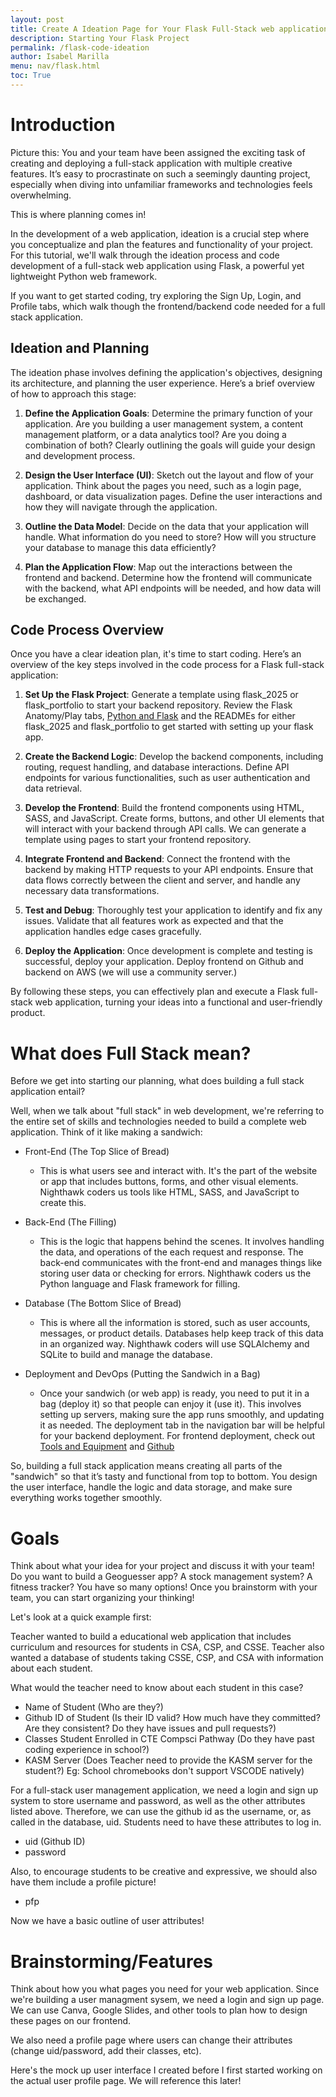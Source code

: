 ```yaml
---
layout: post
title: Create A Ideation Page for Your Flask Full-Stack web application
description: Starting Your Flask Project
permalink: /flask-code-ideation
author: Isabel Marilla
menu: nav/flask.html
toc: True
---
```


# Introduction


Picture this: You and your team have been assigned the exciting task of creating and deploying a full-stack application with multiple creative features. It’s easy to procrastinate on such a seemingly daunting project, especially when diving into unfamiliar frameworks and technologies feels overwhelming.

This is where planning comes in!

In the development of a web application, ideation is a crucial step where you conceptualize and plan the features and functionality of your project. For this tutorial, we'll walk through the ideation process and code development of a full-stack web application using Flask, a powerful yet lightweight Python web framework.

If you want to get started coding, try exploring the Sign Up, Login, and Profile tabs, which walk though the frontend/backend code needed for a full stack application.


## Ideation and Planning

The ideation phase involves defining the application's objectives, designing its architecture, and planning the user experience. Here’s a brief overview of how to approach this stage:

1. **Define the Application Goals**: Determine the primary function of your application. Are you building a user management system, a content management platform, or a data analytics tool? Are you doing a combination of both? Clearly outlining the goals will guide your design and development process.

2. **Design the User Interface (UI)**: Sketch out the layout and flow of your application. Think about the pages you need, such as a login page, dashboard, or data visualization pages. Define the user interactions and how they will navigate through the application.

3. **Outline the Data Model**: Decide on the data that your application will handle. What information do you need to store? How will you structure your database to manage this data efficiently?

4. **Plan the Application Flow**: Map out the interactions between the frontend and backend. Determine how the frontend will communicate with the backend, what API endpoints will be needed, and how data will be exchanged.

## Code Process Overview

Once you have a clear ideation plan, it's time to start coding. Here’s an overview of the key steps involved in the code process for a Flask full-stack application:

1. **Set Up the Flask Project**:  Generate a template using flask_2025 or flask_portfolio to start your backend repository. Review  the Flask Anatomy/Play tabs, [Python and Flask](https://pages.opencodingsociety.com/python%20flask/2023/08/21/python_flask.html) and the READMEs for either flask_2025 and flask_portfolio  to get started with setting up your flask app.

2. **Create the Backend Logic**: Develop the backend components, including routing, request handling, and database interactions. Define API endpoints for various functionalities, such as user authentication and data retrieval. 

3. **Develop the Frontend**: Build the frontend components using HTML, SASS, and JavaScript. Create forms, buttons, and other UI elements that will interact with your backend through API calls. We can generate a template using pages to start your frontend repository. 

4. **Integrate Frontend and Backend**: Connect the frontend with the backend by making HTTP requests to your API endpoints. Ensure that data flows correctly between the client and server, and handle any necessary data transformations.

5. **Test and Debug**: Thoroughly test your application to identify and fix any issues. Validate that all features work as expected and that the application handles edge cases gracefully.

6. **Deploy the Application**: Once development is complete and testing is successful, deploy your application. Deploy frontend on Github and backend on AWS (we will use a community server.)

By following these steps, you can effectively plan and execute a Flask full-stack web application, turning your ideas into a functional and user-friendly product.


# What does Full Stack mean?

Before we get into starting our planning, what does building a full stack application  entail?

Well, when we talk about "full stack" in web development, we're referring to the entire set of skills and technologies needed to build a complete web application. Think of it like making a sandwich:

-  Front-End (The Top Slice of Bread)

    - This is what users see and interact with. It's the part of the website or app that includes buttons, forms, and other visual elements. Nighthawk coders us tools like HTML, SASS, and JavaScript to create this.

- Back-End (The Filling)

    - This is the logic that happens behind the scenes. It involves handling the data, and operations of the each request and response. The back-end communicates with the front-end and manages things like storing user data or checking for errors. Nighthawk coders us the Python language and Flask framework for filling.

- Database (The Bottom Slice of Bread)

    - This is where all the information is stored, such as user accounts, messages, or product details. Databases help keep track of this data in an organized way. Nighthawk coders will use SQLAlchemy and SQLite to build and manage the database.

- Deployment and DevOps (Putting the Sandwich in a Bag)

    - Once your sandwich (or web app) is ready, you need to put it in a bag (deploy it) so that people can enjoy it (use it). This involves setting up servers, making sure the app runs smoothly, and updating it as needed. The deployment tab in the navigation bar will be helpful for your backend deployment. For frontend deployment, check out [Tools and Equipment](https://pages.opencodingsociety.com/devops/tools/setup) and [Github](https://docs.github.com/en/pages)
    
So, building a full stack application means creating all parts of the "sandwich" so that it’s tasty and functional from top to bottom. You design the user interface, handle the logic and data storage, and make sure everything works together smoothly. 

# Goals 


Think about what your idea for your project  and discuss it with your team! Do you want to build a Geoguesser app? A stock management system? A fitness tracker? You have so many options! Once you brainstorm with your team, you can start organizing your thinking!

Let's look at a quick example first:

Teacher wanted to build a educational web application that includes curriculum and resources for students in  CSA, CSP, and CSSE. Teacher also wanted a database of students taking CSSE, CSP, and CSA with information about each student.

What would the teacher need to know about each student in this case? 
- Name of Student (Who are they?)
- Github ID of Student (Is their ID valid? How much have they committed? Are they consistent? Do they have issues and pull requests?)
- Classes Student  Enrolled in CTE Compsci Pathway (Do they have  past coding experience in school?)
- KASM Server (Does Teacher need to provide the KASM server for the student?) Eg: School chromebooks don't support VSCODE natively)


For a full-stack user management application, we need a login and sign up system to store username and password, as well as the other attributes listed above. Therefore, we can use the github id as the username, or, as called in the database, uid. Students need to have these attributes to log in.
- uid (Github ID)
- password

Also, to encourage students to be creative and expressive, we should also have them include a profile picture!

- pfp


Now we have a basic outline of user attributes!


# Brainstorming/Features

Think about how you what pages you need for your web application. Since we're building  a user managment sysem, we need a login and sign up page. We can use Canva, Google Slides, and other tools  to plan how to design these pages on our frontend.


We also need a profile page where users can change their attributes (change uid/password, add their classes, etc).

Here's the mock up user interface  I created before I first started working on the actual user  profile page.  We will reference this later!






<html>
<head>
    <style>
        .profile-container {
            display: flex;
            justify-content: center;
            align-items: center;
        }

        .profile-card {
            width: 100%;
            max-width: 600px;
            background-color: #2c3e50; /* Dark blue background */
            border: 1px solid #34495e; /* Darker border */
            border-radius: 5px;
            box-shadow: 0 0 10px rgba(0, 0, 0, 0.1);
            padding: 20px;
            color: #ffffff; /* White text */
        }

        .profile-card label {
            display: block;
            font-weight: bold;
            margin-bottom: 5px;
        }

        .profile-card input[type="text"],
        .profile-card input[type="file"],
        .profile-card select {
            width: calc(100% - 12px);
            padding: 8px;
            border: 1px solid #ddd;
            border-radius: 4px;
            font-size: 16px;
        }

        .profile-card button {
            background-color: #3498db; /* Blue button */
            color: #ffffff;
            border: none;
            border-radius: 4px;
            padding: 10px 20px;
            cursor: pointer;
            font-size: 16px;
        }

        .profile-card button:hover {
            background-color: #2980b9; /* Darker blue on hover */
        }

        .profile-table {
            width: 100%;
            margin-top: 20px;
            border-collapse: collapse;
        }

        .profile-table th,
        .profile-table td {
            border: 1px solid #ddd;
            padding: 10px;
            text-align: left;
        }

        .details-button {
            display: block;
            width: 100%;
            padding: 10px;
            margin-top: 20px;
            background-color: #3498db; /* Blue button */
            color: white;
            border: none;
            border-radius: 5px;
            cursor: pointer;
            text-align: center;
            text-decoration: none;
        }

        .details-button:hover {
            background-color: #2980b9; /* Darker blue on hover */
        }

        .profile-image-box {
            text-align: center;
            margin-top: 20px;
        }

        .profile-image-box img {
            max-width: 100%;
            height: auto;
            border-radius: 50%;
            border: 2px solid #34495e;
        }
    </style>
</head>
<body>
    <div class="profile-container">
        <!-- Profile Setup -->
        <div class="profile-card">
            <h1>Profile Setup</h1>
            <form>
                <div>
                    <label for="newUid">Enter New UID:</label>
                    <input type="text" id="newUid" placeholder="New UID">
                    <button type="button" onclick="changeUid()">Change UID</button>
                </div>
                <div>
                    <label for="newName">Enter New Name:</label>
                    <input type="text" id="newName" placeholder="New Name">
                    <button type="button" onclick="changeName()">Change Name</button>
                </div>
                <div>
                    <label for="kasmServerNeeded">Kasm Server Needed:</label>
                    <input type="checkbox" id="kasmServerNeeded" onclick="toggleKasmServerNeeded()">
                </div>
                <label for="profilePicture">Upload Profile Picture:</label>
                <input type="file" id="profilePicture" accept="image/*" onchange="previewProfilePicture(this)">
                <div class="profile-image-box" id="profileImageBox">
                    <!-- Profile picture will be displayed here -->
                </div>
                <button type="button" onclick="saveProfilePicture()">Save Profile Picture</button>
                <p id="profile-message" style="color: red;"></p>
                <div>
                    <label for="sectionDropdown">Choose Section:</label>
                    <select id="sectionDropdown">
                        <!-- Options will be dynamically populated -->
                    </select>
                </div>
                <div>
                    <button type="button" onclick="addSection()">Add Section</button>
                </div>
                <table class="profile-table" id="profileTable">
                    <thead>
                        <tr>
                            <th>Abbreviation</th>
                            <th>Name</th>
                        </tr>
                    </thead>
                    <tbody id="profileResult">
                        <!-- Table rows will be dynamically populated -->
                    </tbody>
                </table>
            </form>
        </div>
    </div>
</body>
</html>



It's important to note that you're not limited to just three features. This is just a simple example, a foundation where you can build your code upon. What if you wanted to build an Exercise/Fitness Tracker with a user management system? You would need multiple pages to track sleep, exercise, stress, for each user, <strong> as well as a login, signup, and profile page. </strong>

Here's an example of the Canva my team and I created, excluding the create user, profile and login pages. There may be some terms you will see  on the Canva pages that you won't understand yet-that's okay! We are just beginning the process. 


![createusersaeeemple.png](/pages/images/food.png)
![createusersaeeemple.png](/pages/images/sleep.png)
![createusersaeeemple.png](/pages/images/stress.png)
![createusersaeeemple.png](/pages/images/tracker1.png)
![createusersaeeemple.png](/pages/images/waterfood.png)



If your team has decided on their features and roles in the team, we can move on to the next part-translating raw ideas into practical outlines we can use! If you need help with organizing and working with your team, check out [Agile Methodology](https://pages.opencodingsociety.com/collaboration/2023/08/30/agile_methodolgy.html) and click on the Scrum tab in the navigation bar for more information.

# Database Planning for Users: Teacher Example

When working with web applications, understanding how to interact with databases is crucial. Databases store and manage data. Let's model the database for the users with the Teacher example by examining our attributes and their expected types. It's important to note that the attributes we mentioned above **need to be stored in the database** for the Teacher to access information about each student with ease.

1) **Name of Student**
   - **Type:** String
   - **Description:** Stores the student's name. Expected to be a string of letters and may include spaces, hyphens, or apostrophes. Ensure the system handles various name formats correctly.

---

2) **Github ID of Student**
   - **Type:** String
   - **Description:** Holds the student's GitHub ID, a unique identifier for their GitHub account. This can include letters and numbers. Validate that this ID is a valid GitHub username.

---

3) **Password**
   - **Type:** String
   - **Description:** Stores the student's password, which can include letters, numbers, and special characters. Ensure passwords are securely hashed before storage and implement strong password policies.

---

4) **Classes Student Enrolled In (CTE Compsci Pathway)**
   - **Type:** Array of Strings
   - **Description:** Lists the classes the student is enrolled in, specifically within the CTE Compsci Pathway. The attribute will be an array where each element is a string representing a class name or ID. This is where we use and join two databases—a user database and a section database—creating a relationship between users and sections. 
     - You might not need multiple databases in your project. A simple nested arrays approach can be used when dealing with a small number of users. For example, in a previous project, an exercise attribute stored information (such as duration and timing) in a small array. Each form entry (a small array) was combined into one large array for all entries. However, for managing many students in CSA, CSP, and CSSE, multiple databases are necessary to handle the relationship between users and sections effectively.

---

5) **KASM Server**
   - **Type:** Boolean (True/False)
   - **Description:** Indicates whether the student is associated with the KASM server. The value will be a boolean (True or False). Do they need one? 
     - (Yes → True, No → False)

---

6) **Profile Picture (pfp)**
   - **Type:** Base64 String
   - **Description:** Stores the student's profile picture encoded as a Base64 string. This format allows images to be stored as text and easily transmitted. Handle encoding and decoding properly and ensure images are appropriately sized and validated.

---

### Summary

In the backend, you'll need to:

- **Validate Input:** Ensure each attribute meets the expected format and constraints, such as validating the GitHub ID and securing passwords.
- **Store Data Appropriately:** Use correct data types and formats, like hashing passwords and using Base64 encoding for images.
- **Handle Arrays:** Manage attributes like "Classes Student Enrolled In" as arrays to allow flexible enrollment and updates.
- **Boolean Logic:** Use boolean values for attributes like "KASM Server" to manage feature access or permissions.

By defining these attributes and their expected types clearly, you’ll establish a backend system that handles user data effectively and securely.


This might be a little confusing now, but we're still in the learning process, so don't worry! Check out [this page](https://www.datanamic.com/support/lt-dez005-introduction-db-modeling.html) for a more clear, in depth explanation of database modeling before we explore relationships. On this site, you will learn about entities, relationships, etc. You can also do your own research to find out more about what databases your  project could have based on your project idea.


Now that you have a basic understand of databases and entity relationships, let's look back at at the teacher example and our attributes We will have two databases-one for users, and one for sections. Each user can have one or many sections, or classes, they are enrolled in.


```python
+---------------------+
|        User         |
+--------------------------------+
| - name: String                 |
| - uid: String                  |
| - password: String             |
| - sections: List<SectionID>    |
| - kasm_server_needed: Boolean  |
| - ProfilePicture: Base64 String|
+--------------------------------+
          |
          | 1
          |         (1 * repersents one to many)
          | *
+----------------------+
|      Section         |
+----------------------+
| - SectionID: Integer |
| - Abbreviation: String |
| - Name: String       |
+----------------------+
```

The above is a rough example of a UML diagram. DRAW.io is also easy to use to create a UML diagram for database planning. After you finish database planning with your team, create a UML diagram!

# Code for Databases

Now it's time to think about our  ideas about databases translate into code.  For our Flask framework, we are use SQLIte Database (Structured Query Language). SQL is the standard language used to interact with relational databases.

It's important to note that for our Flask application, we are using SQLAlchemy as a driver, so we won't be directly using SQL to manage our database. This is why you see python code in the user.py file under model. 

<strong> Keep in mind that we imitate code provided for us to not only align with AP CSP standards, but also learn in a more organized way. Exploring code on our own is good, but that doesn't mean we should completely veer away from our resources(eg use SQL instead of SQL Alchemy) It will make our lives harder if we don't start with with the templates Teacher has provided! </strong>

If you want to see how this database relationship is translated to code, check out section.py and user.py under the model directory. It's okay if all the code doesn't make sense now, because we will learn more as we proceed through the Sign Up, Log In, and Profile tabs. 
 
If you look under model, you will notice there is a pfp.py for model. Unlike users and sections doesn't have it's own database, however. It just has methods for decoding the base64 string and deleting the pfp, and uploading the pfp. If you look at the user database when if you  log in as admin, you can see users with their profile image.

Databases don't always have to have relationships with other entities. For example, in a wellness tracker application, one of my teammates used a database with multiple therapy centers. Based on location and other preferences, a  user could find what therapy center suits them best using the data from the database. However, the therapy database had no relationship with the user database.  

Ultimately, database planning/organization is up to you and your team!



# Planning out Workflow

Now that we've planned out a user interface and database, it's time to think about how the backend and frontend connect. But how does that even work?

## Understanding Frontend-Backend Integration with an Analogy

Imagine a restaurant where the frontend is the dining area where customers sit and the backend is the kitchen where food is prepared. The API is the waiter who takes orders from customers and delivers them to the kitchen, then brings the food from the kitchen back to the customers.

### Key Components:

1. **Frontend (Dining Area)**:
   - **Customers (Users)**: Interact with the menu, place orders, and receive food.
   - **Menu (User Interface)**: Displays the options available to customers (e.g., list of users, forms to add new users).
   - **Order Form (Forms and Buttons)**: Allows customers to place orders (e.g., submit data).

2. **Backend (Kitchen)**:
   - **Chefs (Server-side Logic)**: Prepare the food (process data, perform operations) according to user input. 
   - **Order Processing (Endpoints)**: Different stations in the kitchen handle different tasks (e.g., fetching user data, adding new users).

3. **API (Waiter)**:
   - **Takes Orders (HTTP Requests)**: Receives requests from customers (frontend) and delivers them to the kitchen (backend).
   - **Brings Food (HTTP Responses)**: Delivers the prepared food from the kitchen (backend) to the customers (frontend).



If you need more help understanding, check out this [video](https://www.youtube.com/watch?v=YGxrvHGCJ2Y)  and this [article](https://aws.amazon.com/compare/the-difference-between-frontend-and-backend/#:~:text=When%20your%20user%20interacts%20with,retrieve%20or%20modify%20relevant%20data) for more information about how the frontend and backend work together!

### Handling Profile Page Updates

Let’s think about a few examples for our profile page to understand how we handle user inputs.

#### 1. Updating UID
- **User Action**: When the user enters a new UID on the form in the frontend.
- **Backend Action**: We need to update the UID in the database.
- **Process**: Replace the old UID with the new UID in the database so that we have the correct information.

#### 2. Updating Name
- **User Action**: When the user enters a new name on the form in the frontend.
- **Backend Action**: We need to update the name in the database.
- **Process**: Replace the old name with the new name in the database so that we have the correct information.

#### 3. Handling KASM Server Checkbox
- **Reading User Data**:
  - **User Action**: Displaying the form with the KASM server checkbox.
  - **Backend Action**: We need to read the user data to check if the KASM server is needed.
  - **Process**: If the user needs a KASM server, the checkbox should be checked; if not, it should be unchecked.

- **Updating KASM Server Requirement**:
  - **User Action**: When the user clicks or unclicks the KASM server checkbox.
  - **Backend Action**: We need to update the `kasm_server_needed` field in the database based on the user's input.
  - **Process**: Update the `kasm_server_needed` status in the database so that we have the correct information.




<html>
<head>
    <style>
        .profile-container {
            display: flex;
            justify-content: center;
            align-items: center;
        }

        .profile-card {
            width: 100%;
            max-width: 600px;
            background-color: #2c3e50; /* Dark blue background */
            border: 1px solid #34495e; /* Darker border */
            border-radius: 5px;
            box-shadow: 0 0 10px rgba(0, 0, 0, 0.1);
            padding: 20px;
            color: #ffffff; /* White text */
        }

        .profile-card label {
            display: block;
            font-weight: bold;
            margin-bottom: 5px;
        }

        .profile-card input[type="text"],
        .profile-card input[type="file"],
        .profile-card select {
            width: calc(100% - 12px);
            padding: 8px;
            border: 1px solid #ddd;
            border-radius: 4px;
            font-size: 16px;
        }

        .profile-card button {
            background-color: #3498db; /* Blue button */
            color: #ffffff;
            border: none;
            border-radius: 4px;
            padding: 10px 20px;
            cursor: pointer;
            font-size: 16px;
        }

        .profile-card button:hover {
            background-color: #2980b9; /* Darker blue on hover */
        }

        .profile-table {
            width: 100%;
            margin-top: 20px;
            border-collapse: collapse;
        }

        .profile-table th,
        .profile-table td {
            border: 1px solid #ddd;
            padding: 10px;
            text-align: left;
        }

        .details-button {
            display: block;
            width: 100%;
            padding: 10px;
            margin-top: 20px;
            background-color: #3498db; /* Blue button */
            color: white;
            border: none;
            border-radius: 5px;
            cursor: pointer;
            text-align: center;
            text-decoration: none;
        }

        .details-button:hover {
            background-color: #2980b9; /* Darker blue on hover */
        }

        .profile-image-box {
            text-align: center;
            margin-top: 20px;
        }

        .profile-image-box img {
            max-width: 100%;
            height: auto;
            border-radius: 50%;
            border: 2px solid #34495e;
        }
    </style>
</head>
<body>
    <div class="profile-container">
        <!-- Profile Setup -->
        <div class="profile-card">
            <h1>Profile Setup</h1>
            <form>
                <div>
                    <label for="newUid">Enter New UID:</label>
                    <input type="text" id="newUid" placeholder="New UID">
                    <button type="button" onclick="changeUid()">Change UID</button>
                </div>
                <div>
                    <label for="newName">Enter New Name:</label>
                    <input type="text" id="newName" placeholder="New Name">
                    <button type="button" onclick="changeName()">Change Name</button>
                </div>
                <div>
                    <label for="kasmServerNeeded">Kasm Server Needed:</label>
                    <input type="checkbox" id="kasmServerNeeded" onclick="toggleKasmServerNeeded()">
                </div>
                <label for="profilePicture">Upload Profile Picture:</label>
                <input type="file" id="profilePicture" accept="image/*" onchange="previewProfilePicture(this)">
                <div class="profile-image-box" id="profileImageBox">
                    <!-- Profile picture will be displayed here -->
                </div>
                <button type="button" onclick="saveProfilePicture()">Save Profile Picture</button>
                <p id="profile-message" style="color: red;"></p>
                <div>
                    <label for="sectionDropdown">Choose Section:</label>
                    <select id="sectionDropdown">
                        <!-- Options will be dynamically populated -->
                    </select>
                </div>
                <div>
                    <button type="button" onclick="addSection()">Add Section</button>
                </div>
                <table class="profile-table" id="profileTable">
                    <thead>
                        <tr>
                            <th>Abbreviation</th>
                            <th>Name</th>
                        </tr>
                    </thead>
                    <tbody id="profileResult">
                        <!-- Table rows will be dynamically populated -->
                    </tbody>
                </table>
            </form>
        </div>
    </div>
</body>
</html>


### CRUD Operations

To achieve these actions, we use CRUD operations:

- **Create**: Adding new data.
- **Read**: Retrieving existing data.
- **Update**: Modifying existing data.
- **Delete**: Removing data.

By using CRUD operations, we ensure that user inputs on the profile page are accurately reflected in the database.

.

### Create: POST Requests

- **Description**: This operation creates new data.
- **Functionality**:
  - **Creates new user with input data**: When a client sends a POST request, the server receives the data (e.g., user information) and processes it. The code for sending the request should be on  the frontend repository (flask_2025).
  - **Performs error checking**: The server validates the input data to ensure it meets all necessary requirements (e.g., no missing fields, correct data types). The  files under the api directory in the backend repository handle this(pages).
  - **Sets up user object -> adds to user database**: After validation, the server creates a new user object and stores it in the database. The  files under the api directory in the backend repository handle this.

### Read: GET Requests

- **Description**: This operation retrieves data.
- **Functionality**:
  - **Handles user retrieval requests**: When a client sends a GET request, the server fetches the requested data from the database. The code for sending the request should be  on the frontend repository (pages).
  - **Data -> JSON + response**: The server converts the data into JSON format and sends it back to the client as a response. This makes it easy for the client to parse and use the data.  The  files under the api directory in the backend repository handle this (flask_2025).

### Update: PUT/PATCH Requests

- **Description**: This operation updates existing data.
- **Functionality**:
  - **Updates based on user input**: When a client sends a PUT or PATCH request, the server receives the updated data and processes it. The code for sending the request should be  on the frontend repository (pages)
  - **Commits changes to user database**: The server validates the input data and updates the existing user record in the database with the new information.
 The  files under the api directory in the backend repository handle this (flask_2025).

### Delete: DELETE Requests

- **Description**: This operation deletes data.
- **Functionality**:
  - **Handles user delete requests**: When a client sends a DELETE request, the server identifies the user to be deleted. The code for sending the request should be  on the frontend repository (pages).
  - **Deletes user from database**: The server removes the specified user from the database.  The  files under the api directory in the backend repository handle this (flask_2025).

### Example Workflow

1. **Create**: A client application (e.g., a web or mobile app) sends a POST request to the server's API endpoint (e.g., `/api/users`) with user data in the request body. The server validates and stores this data in the database.

2. **Read**: The client sends a GET request to the server's API endpoint (e.g., `/api/users/john`) to retrieve the user data. The server fetches the data from the database and returns it in JSON format.

3. **Update**: The client sends a PUT request to the server's API endpoint (e.g., `/api/users/john`) with updated user data. The server validates the new data and updates the user record in the database.

4. **Delete**: The client sends a DELETE request to the server's API endpoint (e.g., `/api/users/john`) to delete the user. The server removes the user from the database.

### Diagram Explanation

![HTTP Requests](https://files.catbox.moe/622dp8.jpg)

The diagram illustrates how different HTTP methods correspond to CRUD operations:

- **POST** is used for creating new resources.
- **GET** is used for retrieving existing resources.
- **PUT/PATCH** is used for updating existing resources.
- **DELETE** is used for deleting resources.

These operations are fundamental to managing data in any application, ensuring that users can create, read, update, and delete data as needed.

### Database and JSON Structure

A database is used to store and manage data in a structured way. In our web application,  data is exchanged in JSON (JavaScript Object Notation) format. JSON is lightweight and easy to read and write, making it ideal for transmitting data from the frontend to the backend. [Here](https://www.oracle.com/in/database/what-is-json/) is a site to learn more about JSON and databases. 

#### Example JSON Structure for User Data

```json
{
  "users": [
    {
      "uid": "john",
      "name": "John Doe",
      "kasm_server_needed": true,
      "profile_picture": "profile_pic.jpg",
      "sections": ["CSA", "CSP"]
    },
    {
      "uid": "jane",
      "name": "Jane Smith",
      "kasm_server_needed": false,
      "profile_picture": "profile_pic2.jpg",
      "sections": ["CSSE", "CSO"]
    }
  ]
}
```


## Testing Backend API Logic

If you want to learn more about how backend APIs work with our framework, Flask take a look at [this video](https://www.youtube.com/watch?v=iZsWezD_kL0&list=PLS1QulWo1RIYbSv5_R2I_QbAcvbyqBCun&index=4) to get a rough idea. This won't be the exact way our code is organized in flask_portfolio and flask_2025, but try to understand the basic ideas.  

Now that we've covered the backend API basics, it;s  important to note that  before forming out HTTP request in the frontend, we have to test if our API is ready to receive data, in the form of JSON, from the frontend. But how do we do that? 

The answer is Postman!

Postman is a popular tool used for API development and testing. It allows developers to make HTTP requests to web servers, inspect responses, and debug APIs. 

Check out the [Postman Docs](https://learning.postman.com/docs/introduction/overview/) to learn more on how to get started. Postman is a really helpful tool to validate backend logic and help construct the HTTP request in the frontend. The teacher will also expect you to work with Postman in the future!



# Process

Now that we've covered the ideation and planning, let's talk about the <strong> process </strong> of coding the application-the hardest part!

### What is an Iterative Coding Process?

For beginners, understanding the iterative coding process is crucial to becoming an effective and efficient developer. Here’s a simple explanation:

#### The Iterative Coding Process

The iterative coding process is a way of developing software by breaking down the project into smaller, more manageable parts and working on them in cycles. Instead of trying to build the entire project at once, you work on a small part, meet goals, and then move on to the next goal/part. This cycle repeats until the known project goals are finished. Here's how it works step-by-step:

1. **Plan**: Identify a small part of the project to work on. This could be a feature, a function, or a module.
   
2. **Develop**: Write the code for this small part. Focus on getting it to work correctly.

3. **Test**: Check that the code works as expected. This involves running the code and making sure it does what it’s supposed to do.

4. **Review**: Look at what you’ve done and see if there are any improvements or changes needed. This could be fixing bugs, optimizing the code, or adding more features.  Review includes test and input from another team member.

5. **Repeat**: Move on to the next small part of the project and repeat the process.

#### Benefits of Iterative Coding

- **Manageable Chunks**: By breaking down the project, you can focus on one thing at a time, which makes it easier to handle.
- **Continuous Progress**: You see progress with each iteration, which keeps you motivated.
- **Early Detection of Issues**: Since you’re testing and reviewing frequently, you can catch and fix problems early before they become bigger issues.
- **Flexibility**: You can adjust your goals and make new plans based on what you learn from each iteration. This makes it easier to adapt to changes or new requirements.

#### Example

Let’s say you’re building a simple to-do list app. Here’s how you might use the iterative coding process:

1. **Plan**: Decide to start with the feature that lets users add a new to-do item.

2. **Issue**: Make a GitHub issue that describe to-do item in breakdown of development steps of "Add", "Edit"
   
2. **Develop**: Write the code that creates a new to-do item when the user enters text and clicks an “Add” button.

3. **Test**: Run the app and make sure that new to-do items appear in the list correctly.

4. **Review**: Check if the code is clean and efficient. Maybe you notice during the work to add the need to add "Delete" button to the to-do Issue.

5. **Repeat**: Move on to adding the "Edit" and "Delete" buttons as the next small part of the project.

By following this process, you gradually build the app, making sure each part works well before moving on to the next.

The iterative coding process helps beginners stay organized, make steady progress, and learn from each step, making the whole development experience more manageable and less overwhelming.

Even I used an iterative coding process and talked to Teacher for every step  to build the login, signup, and profile! Check out pull requests for iKAN2025 for pages as an example. As you can see, the new design for the profile is much more streamlined than the old one because I changed and updated the form throughout the coding process.

# Conclusion

Building a full-stack web application from ideation to deployment is a complex yet rewarding process. By breaking down the project into manageable steps and following a structured approach, you can turn your initial concepts into a fully functional application.

### Key Takeaways:

1. **Effective Planning**: The ideation and planning phase is crucial for defining the application's goals, designing the user interface, outlining the data model, and planning the application flow. This foundational work ensures that your development process is guided by clear objectives and a well-thought-out structure.

2. **Step-by-Step Development**: The coding process involves setting up the Flask project, creating backend logic, developing the frontend, integrating the two, and thoroughly testing the application. Each step builds upon the previous one, leading to a cohesive and well-integrated application.

3. **Iterative Approach**: Using an iterative coding process helps manage complexity, catch errors early, and remain flexible to changes. Regular testing and reviewing during each iteration ensure a high-quality end product.

4. **Documentation and Task Management**: Documenting your code and breaking tasks into smaller chunks make the development process more manageable and efficient. Clear documentation aids in collaboration and future maintenance, while smaller tasks help maintain focus and track progress.

5. **Deployment and Real-World Testing**: Deploying your application and ensuring it performs well in real-world conditions is the final step. This involves choosing a suitable hosting environment and handling deployment logistics to make your application accessible to users.

By following these guidelines, you can navigate the complexities of full-stack development with confidence and create amazing applications. Embrace the journey of learning and iteration, and you'll find that even the most daunting projects become achievable milestones on your path to becoming a proficient developer!

Happy planning!

